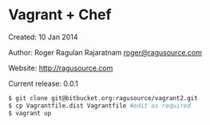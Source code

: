 # Vagrant + Chef

Created: 10 Jan 2014

Author:  Roger Ragulan Rajaratnam <roger@ragusource.com>

Website: http://ragusource.com

Current release: 0.0.1

```bash
$ git clone git@bitbucket.org:ragusource/vagrant2.git
$ cp Vagrantfile.dist Vagrantfile #edit as required
$ vagrant up
```
